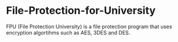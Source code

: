 # File-Protection-for-University
FPU (File Protection University) is a file protection program that uses encryption algortihms such as AES, 3DES and DES.
